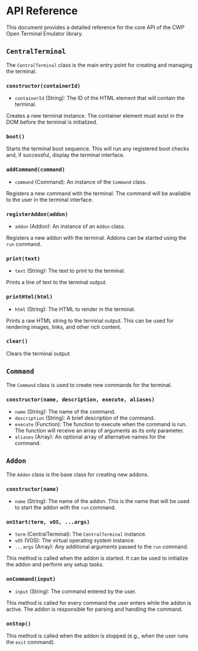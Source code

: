 # API Reference

This document provides a detailed reference for the core API of the CWP Open Terminal Emulator library.

## `CentralTerminal`

The `CentralTerminal` class is the main entry point for creating and managing the terminal.

### `constructor(containerId)`

*   `containerId` (String): The ID of the HTML element that will contain the terminal.

Creates a new terminal instance. The container element must exist in the DOM before the terminal is initialized.

### `boot()`

Starts the terminal boot sequence. This will run any registered boot checks and, if successful, display the terminal interface.

### `addCommand(command)`

*   `command` (Command): An instance of the `Command` class.

Registers a new command with the terminal. The command will be available to the user in the terminal interface.

### `registerAddon(addon)`

*   `addon` (Addon): An instance of an `Addon` class.

Registers a new addon with the terminal. Addons can be started using the `run` command.

### `print(text)`

*   `text` (String): The text to print to the terminal.

Prints a line of text to the terminal output.

### `printHtml(html)`

*   `html` (String): The HTML to render in the terminal.

Prints a raw HTML string to the terminal output. This can be used for rendering images, links, and other rich content.

### `clear()`

Clears the terminal output.

## `Command`

The `Command` class is used to create new commands for the terminal.

### `constructor(name, description, execute, aliases)`

*   `name` (String): The name of the command.
*   `description` (String): A brief description of the command.
*   `execute` (Function): The function to execute when the command is run. The function will receive an array of arguments as its only parameter.
*   `aliases` (Array): An optional array of alternative names for the command.

## `Addon`

The `Addon` class is the base class for creating new addons.

### `constructor(name)`

*   `name` (String): The name of the addon. This is the name that will be used to start the addon with the `run` command.

### `onStart(term, vOS, ...args)`

*   `term` (CentralTerminal): The `CentralTerminal` instance.
*   `vOS` (VOS): The virtual operating system instance.
*   `...args` (Array): Any additional arguments passed to the `run` command.

This method is called when the addon is started. It can be used to initialize the addon and perform any setup tasks.

### `onCommand(input)`

*   `input` (String): The command entered by the user.

This method is called for every command the user enters while the addon is active. The addon is responsible for parsing and handling the command.

### `onStop()`

This method is called when the addon is stopped (e.g., when the user runs the `exit` command).
